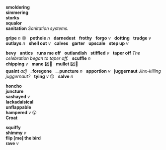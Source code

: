 __smoldering__  
__simmering__  
__storks__  
__squalor__  
__sanitation__ _Sanitation systems._  

__gripe__ _n_ :open_mouth:  
__pothole__ _n_  
__darnedest__  
__frothy__  
__forgo__ _v_  
__dotting__  
__trudge__ _v_  
__outlays__ _n_  
__shell out__ _v_  
__calves__  
__garter__  
__upscale__  
__step up__ _v_  

__bevy__  
__antics__  
__runs me off__  
__outlandish__  
__stiffled__ _v_  
__taper off__ _The celebration began to taper off._  
__scuffle__ _n_  
__chipping__ _v_  
__mane__ :two::shit:  
__mullet__ :two::shit:  
__quaint__ _adj_  
___foregone__  
____puncture__ _n_  
__apportion__ _v_  
__juggernaut__ _Jinx-killing juggernaut?_  
__tying__ _v_ :open_mouth:  
__salve__ _n_  


__honcho__  
__juncture__  
__sashayed__ _v_  
__lackadaisical__  
__unflappable__  
__hampered__ _v_ :open_mouth:  
__Croat__  

__squiffy__  
__shimmy__ _v_  
__flip [me] the bird__  
__rave__ _v_  

